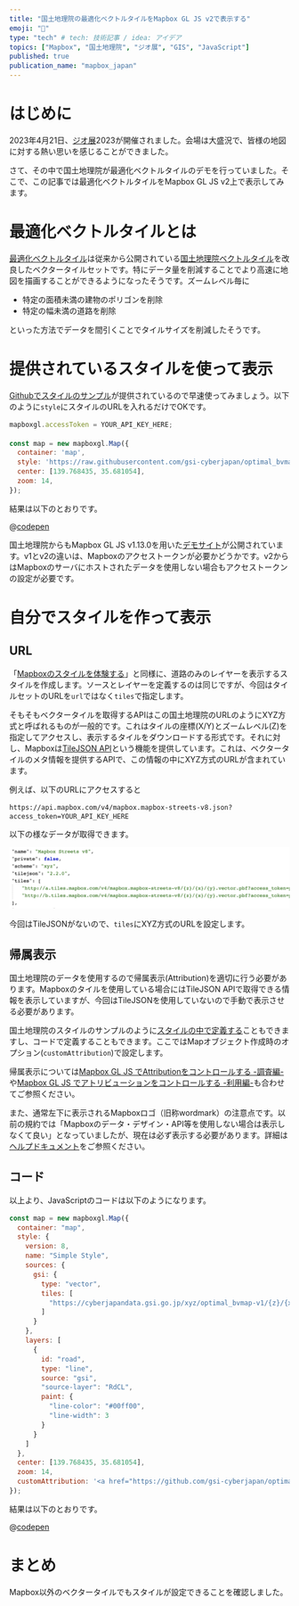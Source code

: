 ```yaml
---
title: "国土地理院の最適化ベクトルタイルをMapbox GL JS v2で表示する"
emoji: "🦁"
type: "tech" # tech: 技術記事 / idea: アイデア
topics: ["Mapbox", "国土地理院", "ジオ展", "GIS", "JavaScript"]
published: true
publication_name: "mapbox_japan"
---
```


# はじめに

2023年4月21日、[ジオ展](https://www.geoten.org/)2023が開催されました。会場は大盛況で、皆様の地図に対する熱い思いを感じることができました。

さて、その中で国土地理院が最適化ベクトルタイルのデモを行っていました。そこで、この記事では最適化ベクトルタイルをMapbox GL JS v2上で表示してみます。


# 最適化ベクトルタイルとは

[最適化ベクトルタイル](https://github.com/gsi-cyberjapan/optimal_bvmap)は従来から公開されている[国土地理院ベクトルタイル](https://maps.gsi.go.jp/development/vt_expt.html)を改良したベクタータイルセットです。特にデータ量を削減することでより高速に地図を描画することができるようになったそうです。ズームレベル毎に

- 特定の面積未満の建物のポリゴンを削除
- 特定の幅未満の道路を削除

といった方法でデータを間引くことでタイルサイズを削減したそうです。


# 提供されているスタイルを使って表示

[Githubでスタイルのサンプル](https://github.com/gsi-cyberjapan/optimal_bvmap/blob/52ba56f645334c979998b730477b2072c7418b94/style/std.json)が提供されているので早速使ってみましょう。以下のように`style`にスタイルのURLを入れるだけでOKです。

```JavaScript
mapboxgl.accessToken = YOUR_API_KEY_HERE;

const map = new mapboxgl.Map({
  container: 'map',
  style: 'https://raw.githubusercontent.com/gsi-cyberjapan/optimal_bvmap/52ba56f645334c979998b730477b2072c7418b94/style/std.json',
  center: [139.768435, 35.681054],
  zoom: 14,
});
```

結果は以下のとおりです。

@[codepen](https://codepen.io/OttyLab/pen/jOeVJPM)

国土地理院からもMapbox GL JS v1.13.0を用いた[デモサイト](https://gsi-cyberjapan.github.io/optimal_bvmap/#15/35.68062/139.76714)が公開されています。v1とv2の違いは、Mapboxのアクセストークンが必要かどうかです。v2からはMapboxのサーバにホストされたデータを使用しない場合もアクセストークンの設定が必要です。


# 自分でスタイルを作って表示
## URL
「[Mapboxのスタイルを体験する](https://zenn.dev/ottylab/articles/28e581db08ca16/)」と同様に、道路のみのレイヤーを表示するスタイルを作成します。ソースとレイヤーを定義するのは同じですが、今回はタイルセットのURLを`url`ではなく`tiles`で指定します。

そもそもベクタータイルを取得するAPIはこの国土地理院のURLのようにXYZ方式と呼ばれるものが一般的です。これはタイルの座標(X/Y)とズームレベル(Z)を指定してアクセスし、表示するタイルをダウンロードする形式です。それに対し、Mapboxは[TileJSON API](https://docs.mapbox.com/api/maps/mapbox-tiling-service/#retrieve-tilejson-metadata)という機能を提供しています。これは、ベクタータイルのメタ情報を提供するAPIで、この情報の中にXYZ方式のURLが含まれています。

例えば、以下のURLにアクセスすると

```
https://api.mapbox.com/v4/mapbox.mapbox-streets-v8.json?access_token=YOUR_API_KEY_HERE
```

以下の様なデータが取得できます。

![TileJSON](/images/articles/160f747be30951/gsi_tilejson_00.png)

今回はTileJSONがないので、`tiles`にXYZ方式のURLを設定します。

## 帰属表示
国土地理院のデータを使用するので帰属表示(Attribution)を適切に行う必要があります。Mapboxのタイルを使用している場合にはTileJSON APIで取得できる情報を表示していますが、今回はTileJSONを使用していないので手動で表示させる必要があります。

国土地理院のスタイルのサンプルのように[スタイルの中で定義する](https://github.com/gsi-cyberjapan/optimal_bvmap/blob/52ba56f645334c979998b730477b2072c7418b94/style/std.json#L14)こともできますし、コードで定義することもできます。ここではMapオブジェクト作成時のオプション(`customAttribution`)で設定します。

帰属表示については[Mapbox GL JS でAttributionをコントロールする -調査編-](https://qiita.com/OttyLab/items/f2b71ec8f528b9725555)や[Mapbox GL JS でアトリビューションをコントロールする -利用編-](https://qiita.com/OttyLab/items/63fa51fefb606baeb812)も合わせてご参照ください。

また、通常左下に表示されるMapboxロゴ（旧称wordmark）の注意点です。以前の規約では「Mapboxのデータ・デザイン・API等を使用しない場合は表示しなくて良い」となっていましたが、現在は必ず表示する必要があります。詳細は[ヘルプドキュメント](https://docs.mapbox.com/help/getting-started/attribution/#when-do-you-have-to-provide-attribution)をご参照ください。

## コード
以上より、JavaScriptのコードは以下のようになります。

```JavaScript
const map = new mapboxgl.Map({
  container: "map",
  style: {
    version: 8,
    name: "Simple Style",
    sources: {
      gsi: {
        type: "vector",
        tiles: [
          "https://cyberjapandata.gsi.go.jp/xyz/optimal_bvmap-v1/{z}/{x}/{y}.pbf"
        ]
      }
    },
    layers: [
      {
        id: "road",
        type: "line",
        source: "gsi",
        "source-layer": "RdCL",
        paint: {
          "line-color": "#00ff00",
          "line-width": 3
        }
      }
    ]
  },
  center: [139.768435, 35.681054],
  zoom: 14,
  customAttribution: '<a href="https://github.com/gsi-cyberjapan/optimal_bvmap">国土地理院最適化ベクトルタイル</a>'
});
```

結果は以下のとおりです。

@[codepen](https://codepen.io/OttyLab/pen/mdzOgdE)


# まとめ

Mapbox以外のベクタータイルでもスタイルが設定できることを確認しました。
